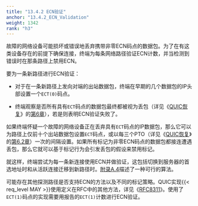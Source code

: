 ```yaml
---
title: "13.4.2 ECN验证"
anchor: "13.4.2_ECN_Validation"
weight: 1342
rank: "h3"
---
```


故障的网络设备可能损坏或错误地丢弃携带非零ECN码点的数据包。为了在有这类设备存在的前提下确保连接，终端为每条网络路径验证ECN计数，并当检测到错误时在那条路径上禁用ECN。

要为一条新路径进行ECN验证：

* 对于在一条新路径上发向对端的出站数据包，终端在早期的几个数据包的IP头部设置一个`ECT(0)`码点。

* 终端观察是否所有具有`ECT`码点的数据包最终都被视为丢包（详见《[QUIC恢复](../RFC9002_Chinese_Translation)》的[第6章](../RFC9002_Chinese_Translation/#6_Loss_Detection)），若是则表明ECN验证失败了。

如果终端怀疑一个故障的网络设备正在丢弃具有`ECT`码点的IP数据包，那么它可以为路径上仅前十个出站数据包设置`ECT`码点，或以每三个PTO（详见《[QUIC恢复](../RFC9002_Chinese_Translation)》的[第6.2章](../RFC9002_Chinese_Translation/#6.2_Probe_Timeout)）一次的间隔设置。如果所有标记为非零ECN码点的数据包都接连遭遇丢包，那么它就可以基于标记行为会引发丢包的假设来禁用标记。

就这样，终端尝试为每一条新连接使用ECN并做验证，这包括切换到服务器的首选地址时和从活跃连接迁移到新路径时。[附录A.4](#A.4_Sample_ECN_Validation_Algorithm)描述了一种可行的算法。

可能存在其他探测路径是否支持ECN的方法以及不同的标记策略。QUIC实现{{< req_level MAY >}}使用定义在RFC中的其他方法，详见《[RFC8311](https://www.rfc-editor.org/info/rfc8311)》。使用了`ECT(1)`码点的实现需要用报告的`ECT(1)`计数进行ECN验证。
